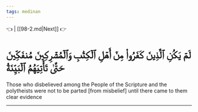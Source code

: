 ```yaml
---
tags: medinan
---
```


👈  | [[98-2.md|Next]] 👉

# لَمۡ يَكُنِ ٱلَّذِينَ كَفَرُواْ مِنۡ أَهۡلِ ٱلۡكِتَٰبِ وَٱلۡمُشۡرِكِينَ مُنفَكِّينَ حَتَّىٰ تَأۡتِيَهُمُ ٱلۡبَيِّنَةُ

Those who disbelieved among the People of the Scripture and the polytheists were not to be parted [from misbelief] until there came to them clear evidence

---

